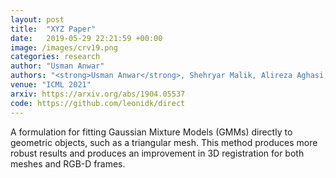 ```yaml
---
layout: post
title:  "XYZ Paper"
date:   2019-05-29 22:21:59 +00:00
image: /images/crv19.png
categories: research
author: "Usman Anwar"
authors: "<strong>Usman Anwar</strong>, Shehryar Malik, Alireza Aghasi, Ali Ahmed"
venue: "ICML 2021"
arxiv: https://arxiv.org/abs/1904.05537
code: https://github.com/leonidk/direct
---
```


A formulation for fitting Gaussian Mixture Models (GMMs) directly to geometric objects, such as a triangular mesh. This method produces more robust results and produces an improvement in 3D registration for both meshes and RGB-D frames. 
